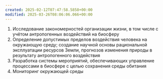 ```yaml
---
created: 2025-02-12T07:47:58.5858+00:00
modified: 2025-03-26T08:06:06.066+00:00
---
```

1. Исследование закономерностей организации жизни, в том числе с учётом антропогенных воздействий на биосферу
2. Определение допустимых пределов воздействия человека на окружающую среду; создание научной основы рациональной эксплуатации ресурсов Земли, прогнозов изменения природы в результату антропогенного воздействия
3. Разработка системы мероприятий, обеспечивающих управление процессами в биосфере с целью сохранения среды обитания
4. Мониторинг окружающей среды